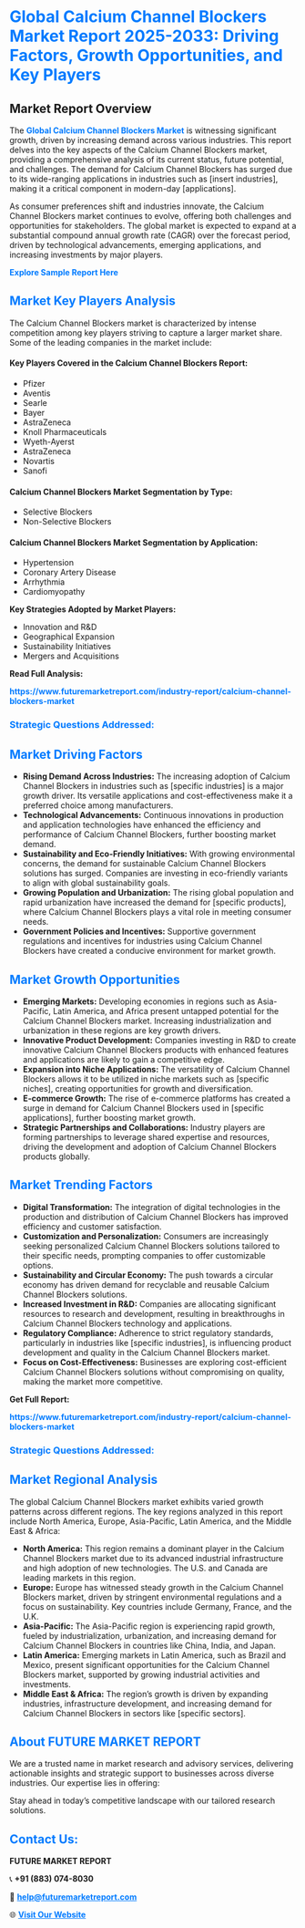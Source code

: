 <h1 style="color: #007BFF;">Global Calcium Channel Blockers Market Report 2025-2033: Driving Factors, Growth Opportunities, and Key Players</h1>

<section id="overview">
<h2>Market Report Overview</h2>
<p>The <a href="https://www.futuremarketreport.com/industry-report/calcium-channel-blockers-market" style="color: #007BFF; text-decoration: none;"><strong>Global Calcium Channel Blockers Market</strong></a> is witnessing significant growth, driven by increasing demand across various industries. This report delves into the key aspects of the Calcium Channel Blockers market, providing a comprehensive analysis of its current status, future potential, and challenges. The demand for Calcium Channel Blockers has surged due to its wide-ranging applications in industries such as [insert industries], making it a critical component in modern-day [applications].</p>
<p>As consumer preferences shift and industries innovate, the Calcium Channel Blockers market continues to evolve, offering both challenges and opportunities for stakeholders. The global market is expected to expand at a substantial compound annual growth rate (CAGR) over the forecast period, driven by technological advancements, emerging applications, and increasing investments by major players.</p>
</section>

<section id="overview">
<p><a href="https://www.futuremarketreport.com/request-sample/reportId=86063" style="color: #007BFF; text-decoration: none;"><strong>Explore Sample Report Here</strong></a></p>
</section>

<section id="key-players">
<h2 style="color: #007BFF;">Market Key Players Analysis</h2>
<p>The Calcium Channel Blockers market is characterized by intense competition among key players striving to capture a larger market share. Some of the leading companies in the market include:</p>
<h4>Key Players Covered in the Calcium Channel Blockers Report:</h4>
<ul><li>Pfizer</li><li>Aventis</li><li>Searle</li><li>Bayer</li><li>AstraZeneca</li><li>Knoll Pharmaceuticals</li><li>Wyeth-Ayerst</li><li>AstraZeneca</li><li>Novartis</li><li>Sanofi</li></ul>
<h4>Calcium Channel Blockers Market Segmentation by Type:</h4>
<ul><li>Selective Blockers</li><li>Non-Selective Blockers</li></ul>

<h4>Calcium Channel Blockers Market Segmentation by Application:</h4>
<ul><li>Hypertension</li><li>Coronary Artery Disease</li><li>Arrhythmia</li><li>Cardiomyopathy</li></ul>
<p><strong>Key Strategies Adopted by Market Players:</strong></p>
<ul>
<li>Innovation and R&D</li>
<li>Geographical Expansion</li>
<li>Sustainability Initiatives</li>
<li>Mergers and Acquisitions</li>
</ul>
</section>

<section>
<p><strong>Read Full Analysis: </strong></p><a href="https://www.futuremarketreport.com/industry-report/calcium-channel-blockers-market" style="color: #007BFF; text-decoration: none;"><strong>https://www.futuremarketreport.com/industry-report/calcium-channel-blockers-market</strong></a>
<h3 style="color: #007BFF;">Strategic Questions Addressed:</h3>
</section>

<section id="driving-factors">
<h2 style="color: #007BFF;">Market Driving Factors</h2>
<ul>
<li><strong>Rising Demand Across Industries:</strong> The increasing adoption of Calcium Channel Blockers in industries such as [specific industries] is a major growth driver. Its versatile applications and cost-effectiveness make it a preferred choice among manufacturers.</li>
<li><strong>Technological Advancements:</strong> Continuous innovations in production and application technologies have enhanced the efficiency and performance of Calcium Channel Blockers, further boosting market demand.</li>
<li><strong>Sustainability and Eco-Friendly Initiatives:</strong> With growing environmental concerns, the demand for sustainable Calcium Channel Blockers solutions has surged. Companies are investing in eco-friendly variants to align with global sustainability goals.</li>
<li><strong>Growing Population and Urbanization:</strong> The rising global population and rapid urbanization have increased the demand for [specific products], where Calcium Channel Blockers plays a vital role in meeting consumer needs.</li>
<li><strong>Government Policies and Incentives:</strong> Supportive government regulations and incentives for industries using Calcium Channel Blockers have created a conducive environment for market growth.</li>
</ul>
</section>

<section id="growth-opportunities">
<h2 style="color: #007BFF;">Market Growth Opportunities</h2>
<ul>
<li><strong>Emerging Markets:</strong> Developing economies in regions such as Asia-Pacific, Latin America, and Africa present untapped potential for the Calcium Channel Blockers market. Increasing industrialization and urbanization in these regions are key growth drivers.</li>
<li><strong>Innovative Product Development:</strong> Companies investing in R&D to create innovative Calcium Channel Blockers products with enhanced features and applications are likely to gain a competitive edge.</li>
<li><strong>Expansion into Niche Applications:</strong> The versatility of Calcium Channel Blockers allows it to be utilized in niche markets such as [specific niches], creating opportunities for growth and diversification.</li>
<li><strong>E-commerce Growth:</strong> The rise of e-commerce platforms has created a surge in demand for Calcium Channel Blockers used in [specific applications], further boosting market growth.</li>
<li><strong>Strategic Partnerships and Collaborations:</strong> Industry players are forming partnerships to leverage shared expertise and resources, driving the development and adoption of Calcium Channel Blockers products globally.</li>
</ul>
</section>

<section id="trending-factors">
<h2 style="color: #007BFF;">Market Trending Factors</h2>
<ul>
<li><strong>Digital Transformation:</strong> The integration of digital technologies in the production and distribution of Calcium Channel Blockers has improved efficiency and customer satisfaction.</li>
<li><strong>Customization and Personalization:</strong> Consumers are increasingly seeking personalized Calcium Channel Blockers solutions tailored to their specific needs, prompting companies to offer customizable options.</li>
<li><strong>Sustainability and Circular Economy:</strong> The push towards a circular economy has driven demand for recyclable and reusable Calcium Channel Blockers solutions.</li>
<li><strong>Increased Investment in R&D:</strong> Companies are allocating significant resources to research and development, resulting in breakthroughs in Calcium Channel Blockers technology and applications.</li>
<li><strong>Regulatory Compliance:</strong> Adherence to strict regulatory standards, particularly in industries like [specific industries], is influencing product development and quality in the Calcium Channel Blockers market.</li>
<li><strong>Focus on Cost-Effectiveness:</strong> Businesses are exploring cost-efficient Calcium Channel Blockers solutions without compromising on quality, making the market more competitive.</li>
</ul>
</section>

<section>
<p><strong>Get Full Report: </strong></p><a href="https://www.futuremarketreport.com/industry-report/calcium-channel-blockers-market" style="color: #007BFF; text-decoration: none;"><strong>https://www.futuremarketreport.com/industry-report/calcium-channel-blockers-market</strong></a>
<h3 style="color: #007BFF;">Strategic Questions Addressed:</h3>
</section>


<section id="regional-analysis">
<h2 style="color: #007BFF;">Market Regional Analysis</h2>
<p>The global Calcium Channel Blockers market exhibits varied growth patterns across different regions. The key regions analyzed in this report include North America, Europe, Asia-Pacific, Latin America, and the Middle East & Africa:</p>
<ul>
<li><strong>North America:</strong> This region remains a dominant player in the Calcium Channel Blockers market due to its advanced industrial infrastructure and high adoption of new technologies. The U.S. and Canada are leading markets in this region.</li>
<li><strong>Europe:</strong> Europe has witnessed steady growth in the Calcium Channel Blockers market, driven by stringent environmental regulations and a focus on sustainability. Key countries include Germany, France, and the U.K.</li>
<li><strong>Asia-Pacific:</strong> The Asia-Pacific region is experiencing rapid growth, fueled by industrialization, urbanization, and increasing demand for Calcium Channel Blockers in countries like China, India, and Japan.</li>
<li><strong>Latin America:</strong> Emerging markets in Latin America, such as Brazil and Mexico, present significant opportunities for the Calcium Channel Blockers market, supported by growing industrial activities and investments.</li>
<li><strong>Middle East & Africa:</strong> The region’s growth is driven by expanding industries, infrastructure development, and increasing demand for Calcium Channel Blockers in sectors like [specific sectors].</li>
</ul>
</section>

<footer>
<h2 style="color: #007BFF;">About FUTURE MARKET REPORT</h2>
<p>We are a trusted name in market research and advisory services, delivering actionable insights and strategic support to businesses across diverse industries. Our expertise lies in offering:</p>

<p>Stay ahead in today’s competitive landscape with our tailored research solutions.</p>

<h2 style="color: #007BFF;">Contact Us:</h2>
<p><strong>FUTURE MARKET REPORT</strong></p>
<p>📞 <strong>+91 (883) 074-8030</strong></p>
<p>📧 <strong><a href="mailto:help@futuremarketreport.com" style="color: #007BFF;">help@futuremarketreport.com</a></strong></p>
<p>🌐 <strong><a href="https://www.futuremarketreport.com/" style="color: #007BFF;">Visit Our Website</a></strong></p>
</footer>